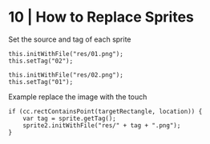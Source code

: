 # 10 | How to Replace Sprites



Set the source and tag of each sprite

    this.initWithFile("res/01.png"); 
    this.setTag("02");
    
    this.initWithFile("res/02.png"); 
    this.setTag("01");

Example replace the image with the touch

    if (cc.rectContainsPoint(targetRectangle, location)) { 
        var tag = sprite.getTag(); 
        sprite2.initWithFile("res/" + tag + ".png"); 
    }
